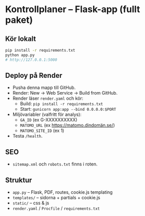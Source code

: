 
# Kontrollplaner – Flask-app (fullt paket)

## Kör lokalt
```bash
pip install -r requirements.txt
python app.py
# http://127.0.0.1:5000
```

## Deploy på Render
- Pusha denna mapp till GitHub.
- Render: New → Web Service → Build from GitHub.
- Render läser `render.yaml` och kör:
  - Build: `pip install -r requirements.txt`
  - Start: `gunicorn app:app --bind 0.0.0.0:$PORT`
- Miljövariabler (valfritt för analys):
  - `GA_ID` (ex G-XXXXXXXXXX)
  - `MATOMO_URL` (ex https://matomo.dindomän.se/)
  - `MATOMO_SITE_ID` (ex 1)
- Testa `/health`.

## SEO
- `sitemap.xml` och `robots.txt` finns i roten.

## Struktur
- `app.py` – Flask, PDF, routes, cookie.js templating
- `templates/` – sidorna + partials + cookie.js
- `static/` – css & js
- `render.yaml` / `Procfile` / `requirements.txt`
